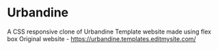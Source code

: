 # Urbandine
A CSS responsive clone of Urbandine Template website made using flex box
Original website - https://urbandine.templates.editmysite.com/
